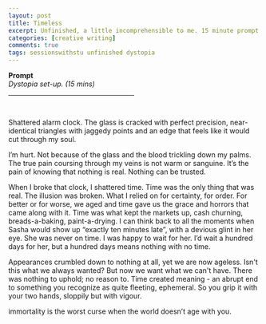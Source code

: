 ```yaml
---
layout: post
title: Timeless
excerpt: Unfinished, a little incomprehensible to me. 15 minute prompt on creating a set-up to a dystopian future.
categories: [creative writing]
comments: true
tags: sessionswithstu unfinished dystopia
---
```

<b>Prompt</b><br>
<em>Dystopia set-up. (15 mins)</em>
<br>
<hr align = "left" width="50%">
<br>

Shattered alarm clock. The glass is cracked with perfect precision, near-identical triangles with jaggedy points and an edge that feels like it would cut through my soul.

I’m hurt. Not because of the glass and the blood trickling down my palms. The true pain coursing through my veins is not warm or sanguine. It’s the pain of knowing that nothing is real. Nothing can be trusted.

When I broke that clock, I shattered time. Time was the only thing that was real. The illusion was broken. What I relied on for certainty, for order. For better or for worse, we aged and time gave us the grace and horrors that came along with it. Time was what kept the markets up, cash churning, breads-a-baking, paint-a-drying. I can think back to all the moments when Sasha would show up “exactly ten minutes late”, with a devious glint in her eye. She was never on time. I was happy to wait for her. I’d wait a hundred days for her, but a hundred days means nothing with no time.

Appearances crumbled down to nothing at all, yet we are now ageless. Isn't this what we always wanted? But now we want what we can't have. There was nothing to uphold; no reason to. Time created meaning - an abrupt end to something you recognize as quite fleeting, ephemeral. So you grip it with your two hands, sloppily but with vigour.

immortality is the worst curse when the world doesn’t age with you.
